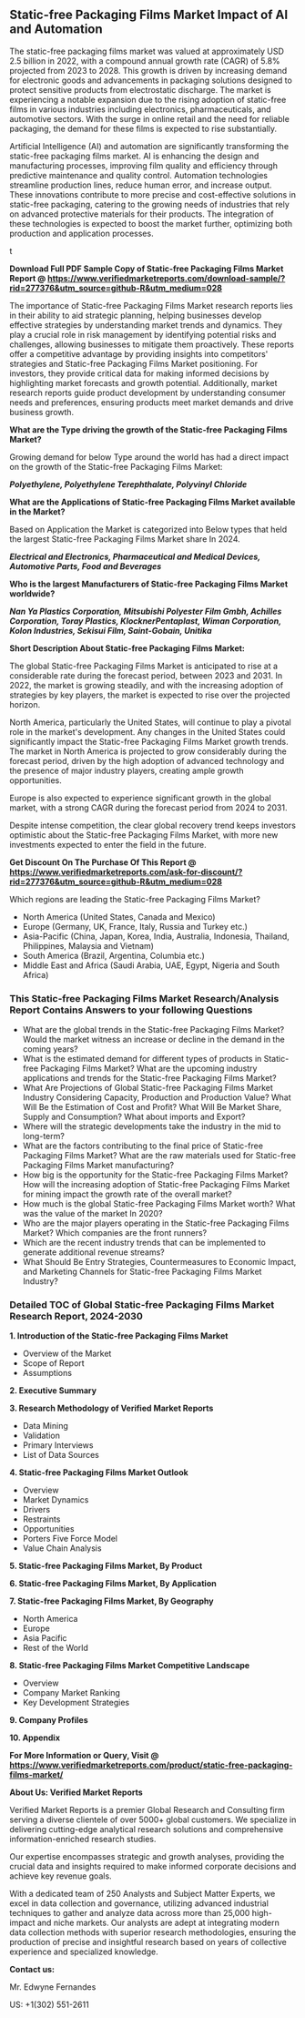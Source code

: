 <h2>Static-free Packaging Films Market Impact of AI and Automation</h2><p>The static-free packaging films market was valued at approximately USD 2.5 billion in 2022, with a compound annual growth rate (CAGR) of 5.8% projected from 2023 to 2028. This growth is driven by increasing demand for electronic goods and advancements in packaging solutions designed to protect sensitive products from electrostatic discharge. The market is experiencing a notable expansion due to the rising adoption of static-free films in various industries including electronics, pharmaceuticals, and automotive sectors. With the surge in online retail and the need for reliable packaging, the demand for these films is expected to rise substantially.</p><p>Artificial Intelligence (AI) and automation are significantly transforming the static-free packaging films market. AI is enhancing the design and manufacturing processes, improving film quality and efficiency through predictive maintenance and quality control. Automation technologies streamline production lines, reduce human error, and increase output. These innovations contribute to more precise and cost-effective solutions in static-free packaging, catering to the growing needs of industries that rely on advanced protective materials for their products. The integration of these technologies is expected to boost the market further, optimizing both production and application processes.</p>t</p><p id="" class=""><strong>Download Full PDF Sample Copy of Static-free Packaging Films Market Report @ <a href="https://www.verifiedmarketreports.com/download-sample/?rid=277376&utm_source=github-R&utm_medium=028" target="_blank">https://www.verifiedmarketreports.com/download-sample/?rid=277376&utm_source=github-R&utm_medium=028</a></strong></p><p>The importance of&nbsp;Static-free Packaging Films Market research reports lies in their ability to aid strategic planning, helping businesses develop effective strategies by understanding market trends and dynamics. They play a crucial role in risk management by identifying potential risks and challenges, allowing businesses to mitigate them proactively. These reports offer a competitive advantage by providing insights into competitors' strategies and Static-free Packaging Films Market positioning. For investors, they provide critical data for making informed decisions by highlighting market forecasts and growth potential. Additionally, market research reports guide product development by understanding consumer needs and preferences, ensuring products meet market demands and drive business growth.</p><p><strong>What are the&nbsp;Type driving the growth of the Static-free Packaging Films Market?</strong></p><p id="" class="">Growing demand for below Type around the world has had a direct impact on the growth of the Static-free Packaging Films Market:</p><em><strong>Polyethylene, Polyethylene Terephthalate, Polyvinyl Chloride</strong></em></p><strong>What are the&nbsp;Applications&nbsp;of Static-free Packaging Films Market available in the Market?</strong></p><p id="" class="">Based on Application the Market is categorized into Below types that held the largest Static-free Packaging Films Market share In 2024.</p><em><strong>Electrical and Electronics, Pharmaceutical and Medical Devices, Automotive Parts, Food and Beverages</strong></em></p><strong>Who is the largest Manufacturers of Static-free Packaging Films Market worldwide?</strong></p><p><em><strong>Nan Ya Plastics Corporation, Mitsubishi Polyester Film Gmbh, Achilles Corporation, Toray Plastics, KlocknerPentaplast, Wiman Corporation, Kolon Industries, Sekisui Film, Saint-Gobain, Unitika</strong></em></p><p id="" class=""><strong>Short Description About Static-free Packaging Films Market:</strong></p><p>The global Static-free Packaging Films Market is anticipated to rise at a considerable rate during the forecast period, between 2023 and 2031. In 2022, the market is growing steadily, and with the increasing adoption of strategies by key players, the market is expected to rise over the projected horizon.</p><p>North America, particularly the United States, will continue to play a pivotal role in the market's development. Any changes in the United States could significantly impact the Static-free Packaging Films Market growth trends. The market in North America is projected to grow considerably during the forecast period, driven by the high adoption of advanced technology and the presence of major industry players, creating ample growth opportunities.</p><p>Europe is also expected to experience significant growth in the global market, with a strong CAGR during the forecast period from 2024 to 2031.</p><p>Despite intense competition, the clear global recovery trend keeps investors optimistic about the Static-free Packaging Films Market, with more new investments expected to enter the field in the future.</p><p id="" class=""><strong>Get Discount On The Purchase Of This Report @ <a href="https://www.verifiedmarketreports.com/ask-for-discount/?rid=277376&utm_source=github-R&utm_medium=028" target="_blank">https://www.verifiedmarketreports.com/ask-for-discount/?rid=277376&utm_source=github-R&utm_medium=028</a></strong></p>Which regions are leading the Static-free Packaging Films Market?</p><ul><li>North America (United States, Canada and Mexico)</li><li>Europe (Germany, UK, France, Italy, Russia and Turkey etc.)</li><li>Asia-Pacific (China, Japan, Korea, India, Australia, Indonesia, Thailand, Philippines, Malaysia and Vietnam)</li><li>South America (Brazil, Argentina, Columbia etc.)</li><li>Middle East and Africa (Saudi Arabia, UAE, Egypt, Nigeria and South Africa)</li></ul><h3 id="" class="">This Static-free Packaging Films Market Research/Analysis Report Contains Answers to your following Questions</h3><ul><li>What are the global trends in the Static-free Packaging Films Market? Would the market witness an increase or decline in the demand in the coming years?</li><li>What is the estimated demand for different types of products in Static-free Packaging Films Market? What are the upcoming industry applications and trends for the Static-free Packaging Films Market?</li><li>What Are Projections of Global Static-free Packaging Films Market Industry Considering Capacity, Production and Production Value? What Will Be the Estimation of Cost and Profit? What Will Be Market Share, Supply and Consumption? What about imports and Export?</li><li>Where will the strategic developments take the industry in the mid to long-term?</li><li>What are the factors contributing to the final price of Static-free Packaging Films Market? What are the raw materials used for Static-free Packaging Films Market manufacturing?</li><li>How big is the opportunity for the Static-free Packaging Films Market? How will the increasing adoption of Static-free Packaging Films Market for mining impact the growth rate of the overall market?</li><li>How much is the global Static-free Packaging Films Market worth? What was the value of the market In 2020?</li><li>Who are the major players operating in the Static-free Packaging Films Market? Which companies are the front runners?</li><li>Which are the recent industry trends that can be implemented to generate additional revenue streams?</li><li>What Should Be Entry Strategies, Countermeasures to Economic Impact, and Marketing Channels for Static-free Packaging Films Market Industry?</li></ul><h3 id="" class="">Detailed TOC of Global Static-free Packaging Films Market Research Report, 2024-2030</h3><p id="" class=""><strong>1. Introduction of the Static-free Packaging Films Market</strong></p><ul><li>Overview of the Market</li><li>Scope of Report</li><li>Assumptions</li></ul><p id="" class=""><strong>2. Executive Summary</strong></p><p id="" class=""><strong>3. Research Methodology of Verified Market Reports</strong></p><ul><li>Data Mining</li><li>Validation</li><li>Primary Interviews</li><li>List of Data Sources</li></ul><p id="" class=""><strong>4. Static-free Packaging Films Market Outlook</strong></p><ul><li>Overview</li><li>Market Dynamics</li><li>Drivers</li><li>Restraints</li><li>Opportunities</li><li>Porters Five Force Model</li><li>Value Chain Analysis</li></ul><p id="" class=""><strong>5. Static-free Packaging Films Market, By Product</strong></p><p id="" class=""><strong>6. Static-free Packaging Films Market, By Application</strong></p><p id="" class=""><strong>7. Static-free Packaging Films Market, By Geography</strong></p><ul><li>North America</li><li>Europe</li><li>Asia Pacific</li><li>Rest of the World</li></ul><p id="" class=""><strong>8. Static-free Packaging Films Market Competitive Landscape</strong></p><ul><li>Overview</li><li>Company Market Ranking</li><li>Key Development Strategies</li></ul><p id="" class=""><strong>9. Company Profiles</strong></p><p id="" class=""><strong>10. Appendix</strong></p><p id="" class=""><strong>For More Information or Query, Visit @ <a href="https://www.verifiedmarketreports.com/product/static-free-packaging-films-market/" target="_blank">https://www.verifiedmarketreports.com/product/static-free-packaging-films-market/</a></strong></p><p id="" class=""><strong>About Us: Verified Market Reports</strong></p><p id="" class="">Verified Market Reports is a premier Global Research and Consulting firm serving a diverse clientele of over 5000+ global customers. We specialize in delivering cutting-edge analytical research solutions and comprehensive information-enriched research studies.</p><p id="" class="">Our expertise encompasses strategic and growth analyses, providing the crucial data and insights required to make informed corporate decisions and achieve key revenue goals.</p><p id="" class="">With a dedicated team of 250 Analysts and Subject Matter Experts, we excel in data collection and governance, utilizing advanced industrial techniques to gather and analyze data across more than 25,000 high-impact and niche markets. Our analysts are adept at integrating modern data collection methods with superior research methodologies, ensuring the production of precise and insightful research based on years of collective experience and specialized knowledge.</p><p id="" class=""><strong>Contact us:</strong></p><p id="" class="">Mr. Edwyne Fernandes</p><p id="" class="">US: +1(302) 551-2611</p>